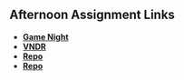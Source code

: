 ## Afternoon Assignment Links

* **[Game Night](https://github.com/ScottWallin/game_night)**
* **[VNDR](https://github.com/ScottWallin/vndr)**
* **[Repo](https://github.com/ScottWallin/<ASSIGNMENT_REPO>)**
* **[Repo](https://github.com/ScottWallin/<ASSIGNMENT_REPO>)**
